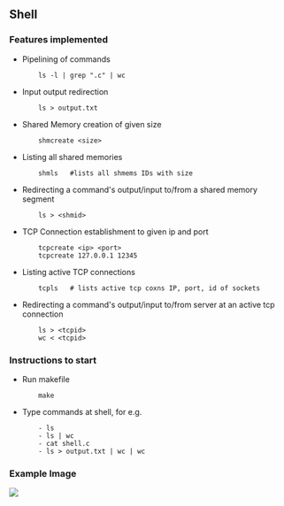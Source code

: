 ## Shell

### Features implemented 

- Pipelining of commands
    ```
        ls -l | grep ".c" | wc
    ```

- Input output redirection
    ```
        ls > output.txt
    ```

- Shared Memory creation of given size
    ```
        shmcreate <size>
    ```

- Listing all shared memories
    ```
        shmls   #lists all shmems IDs with size
    ```

- Redirecting a command's output/input to/from a shared memory segment
    ```
        ls > <shmid>
    ```

- TCP Connection establishment to given ip and port
    ```
        tcpcreate <ip> <port>
        tcpcreate 127.0.0.1 12345
    ```

- Listing active TCP connections
    ```
        tcpls   # lists active tcp coxns IP, port, id of sockets
    ```

- Redirecting a command's output/input to/from server at an active tcp connection
    ```
        ls > <tcpid>
        wc < <tcpid>
    ```


### Instructions to start

- Run makefile 
    ```
        make
    ```
- Type commands at shell, for e.g.
    ```
        - ls
        - ls | wc
        - cat shell.c
        - ls > output.txt | wc | wc
    ```

### Example Image

<img src = "./example.gif">